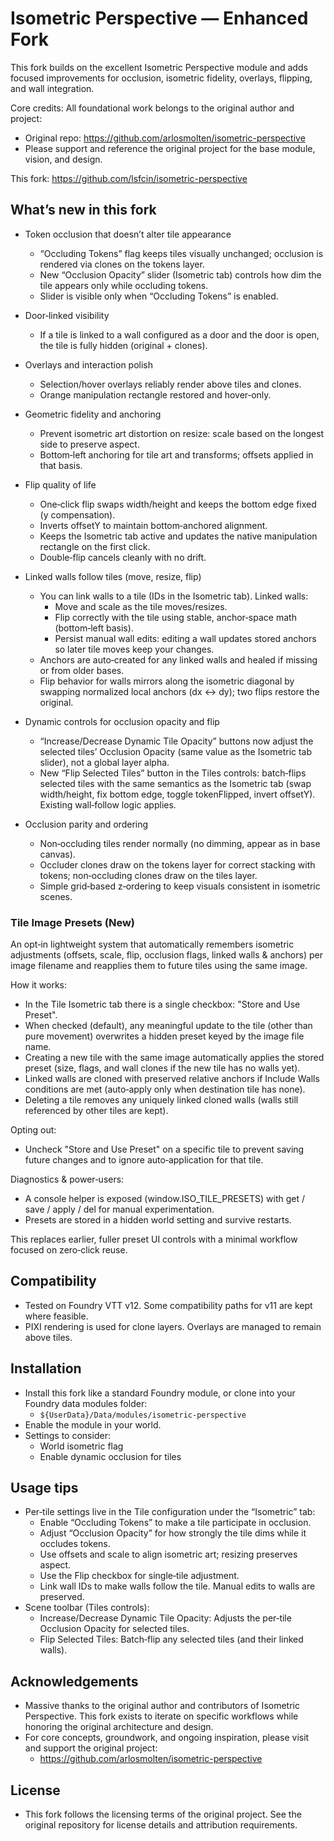 # Isometric Perspective — Enhanced Fork

This fork builds on the excellent Isometric Perspective module and adds focused improvements for occlusion, isometric fidelity, overlays, flipping, and wall integration.

Core credits: All foundational work belongs to the original author and project:
- Original repo: https://github.com/arlosmolten/isometric-perspective
- Please support and reference the original project for the base module, vision, and design.

This fork: https://github.com/lsfcin/isometric-perspective

## What’s new in this fork

- Token occlusion that doesn’t alter tile appearance
  - “Occluding Tokens” flag keeps tiles visually unchanged; occlusion is rendered via clones on the tokens layer.
  - New “Occlusion Opacity” slider (Isometric tab) controls how dim the tile appears only while occluding tokens.
  - Slider is visible only when “Occluding Tokens” is enabled.

- Door‑linked visibility
  - If a tile is linked to a wall configured as a door and the door is open, the tile is fully hidden (original + clones).

- Overlays and interaction polish
  - Selection/hover overlays reliably render above tiles and clones.
  - Orange manipulation rectangle restored and hover‑only.

- Geometric fidelity and anchoring
  - Prevent isometric art distortion on resize: scale based on the longest side to preserve aspect.
  - Bottom‑left anchoring for tile art and transforms; offsets applied in that basis.

- Flip quality of life
  - One‑click flip swaps width/height and keeps the bottom edge fixed (y compensation).
  - Inverts offsetY to maintain bottom‑anchored alignment.
  - Keeps the Isometric tab active and updates the native manipulation rectangle on the first click.
  - Double‑flip cancels cleanly with no drift.

- Linked walls follow tiles (move, resize, flip)
  - You can link walls to a tile (IDs in the Isometric tab). Linked walls:
    - Move and scale as the tile moves/resizes.
    - Flip correctly with the tile using stable, anchor‑space math (bottom‑left basis).
    - Persist manual wall edits: editing a wall updates stored anchors so later tile moves keep your changes.
  - Anchors are auto‑created for any linked walls and healed if missing or from older bases.
  - Flip behavior for walls mirrors along the isometric diagonal by swapping normalized local anchors (dx ↔ dy); two flips restore the original.

- Dynamic controls for occlusion opacity and flip
  - “Increase/Decrease Dynamic Tile Opacity” buttons now adjust the selected tiles’ Occlusion Opacity (same value as the Isometric tab slider), not a global layer alpha.
  - New “Flip Selected Tiles” button in the Tiles controls: batch‑flips selected tiles with the same semantics as the Isometric tab (swap width/height, fix bottom edge, toggle tokenFlipped, invert offsetY). Existing wall‑follow logic applies.

- Occlusion parity and ordering
  - Non‑occluding tiles render normally (no dimming, appear as in base canvas).
  - Occluder clones draw on the tokens layer for correct stacking with tokens; non‑occluding clones draw on the tiles layer.
  - Simple grid‑based z‑ordering to keep visuals consistent in isometric scenes.

### Tile Image Presets (New)

An opt‑in lightweight system that automatically remembers isometric adjustments (offsets, scale, flip, occlusion flags, linked walls & anchors) per image filename and reapplies them to future tiles using the same image.

How it works:
- In the Tile Isometric tab there is a single checkbox: "Store and Use Preset".
- When checked (default), any meaningful update to the tile (other than pure movement) overwrites a hidden preset keyed by the image file name.
- Creating a new tile with the same image automatically applies the stored preset (size, flags, and wall clones if the new tile has no walls yet).
- Linked walls are cloned with preserved relative anchors if Include Walls conditions are met (auto‑apply only when destination tile has none).
- Deleting a tile removes any uniquely linked cloned walls (walls still referenced by other tiles are kept).

Opting out:
- Uncheck "Store and Use Preset" on a specific tile to prevent saving future changes and to ignore auto‑application for that tile.

Diagnostics & power‑users:
- A console helper is exposed (window.ISO_TILE_PRESETS) with get / save / apply / del for manual experimentation.
- Presets are stored in a hidden world setting and survive restarts.

This replaces earlier, fuller preset UI controls with a minimal workflow focused on zero‑click reuse.

## Compatibility

- Tested on Foundry VTT v12. Some compatibility paths for v11 are kept where feasible.
- PIXI rendering is used for clone layers. Overlays are managed to remain above tiles.

## Installation

- Install this fork like a standard Foundry module, or clone into your Foundry data modules folder:
  - `${UserData}/Data/modules/isometric-perspective`
- Enable the module in your world.
- Settings to consider:
  - World isometric flag
  - Enable dynamic occlusion for tiles

## Usage tips

- Per‑tile settings live in the Tile configuration under the “Isometric” tab:
  - Enable “Occluding Tokens” to make a tile participate in occlusion.
  - Adjust “Occlusion Opacity” for how strongly the tile dims while it occludes tokens.
  - Use offsets and scale to align isometric art; resizing preserves aspect.
  - Use the Flip checkbox for single‑tile adjustment.
  - Link wall IDs to make walls follow the tile. Manual edits to walls are preserved.
- Scene toolbar (Tiles controls):
  - Increase/Decrease Dynamic Tile Opacity: Adjusts the per‑tile Occlusion Opacity for selected tiles.
  - Flip Selected Tiles: Batch‑flip any selected tiles (and their linked walls).

## Acknowledgements

- Massive thanks to the original author and contributors of Isometric Perspective. This fork exists to iterate on specific workflows while honoring the original architecture and design.
- For core concepts, groundwork, and ongoing inspiration, please visit and support the original project:
  - https://github.com/arlosmolten/isometric-perspective

## License

- This fork follows the licensing terms of the original project. See the original repository for license details and attribution requirements.
